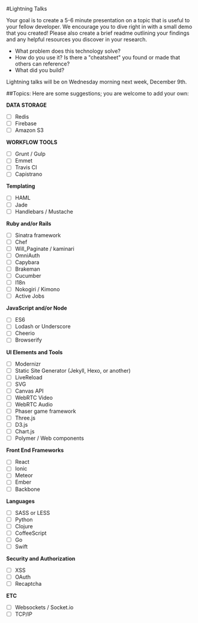 #Lightning Talks

Your goal is to create a 5-6 minute presentation on a topic that is useful to your fellow developer. We encourage you to dive right in with a small demo that you created! Please also create a brief readme outlining your findings and any helpful resources you discover in your research.

- What problem does this technology solve?
- How do you use it? Is there a "cheatsheet" you found or made that others can reference?
- What did you build?

Lightning talks will be on Wednesday morning next week, December 9th.

##Topics:
Here are some suggestions; you are welcome to add your own:

**DATA STORAGE**

- [ ] Redis
- [ ] Firebase
- [ ] Amazon S3

**WORKFLOW TOOLS**

- [ ] Grunt / Gulp
- [ ] Emmet
- [ ] Travis CI
- [ ] Capistrano

**Templating**

- [ ] HAML
- [ ] Jade
- [ ] Handlebars / Mustache

**Ruby and/or Rails**

- [ ] Sinatra framework
- [ ] Chef
- [ ] Will_Paginate / kaminari
- [ ] OmniAuth
- [ ] Capybara
- [ ] Brakeman
- [ ] Cucumber
- [ ] I18n
- [ ] Nokogiri / Kimono
- [ ] Active Jobs

**JavaScript and/or Node**

- [ ] ES6
- [ ] Lodash or Underscore
- [ ] Cheerio
- [ ] Browserify

**UI Elements and Tools**

- [ ] Modernizr
- [ ] Static Site Generator (Jekyll, Hexo, or another)
- [ ] LiveReload
- [ ] SVG
- [ ] Canvas API
- [ ] WebRTC Video
- [ ] WebRTC Audio
- [ ] Phaser game framework
- [ ] Three.js
- [ ] D3.js
- [ ] Chart.js
- [ ] Polymer / Web components

**Front End Frameworks**

- [ ] React
- [ ] Ionic
- [ ] Meteor
- [ ] Ember
- [ ] Backbone

**Languages**

- [ ] SASS or LESS
- [ ] Python
- [ ] Clojure
- [ ] CoffeeScript
- [ ] Go
- [ ] Swift

**Security and Authorization**

- [ ] XSS
- [ ] OAuth
- [ ] Recaptcha

**ETC**

- [ ] Websockets / Socket.io
- [ ] TCP/IP
